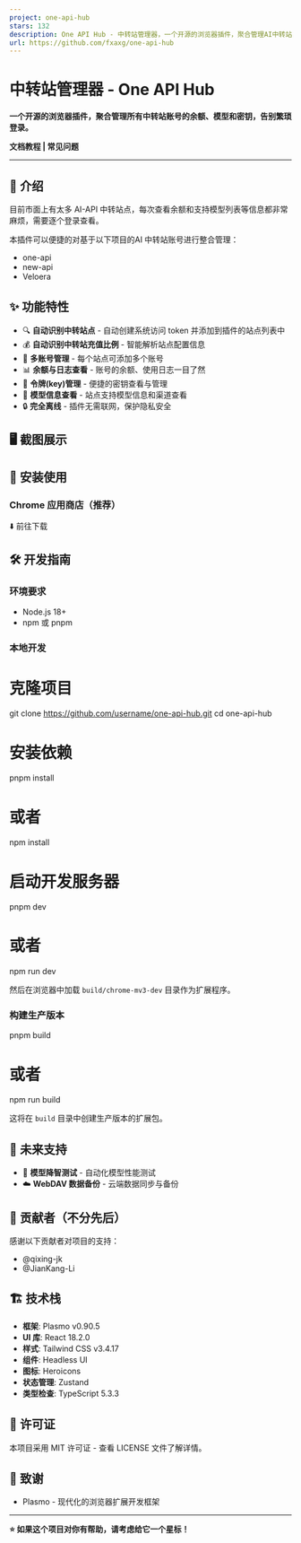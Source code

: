 ```yaml
---
project: one-api-hub
stars: 132
description: One API Hub - 中转站管理器，一个开源的浏览器插件，聚合管理AI中转站账号的余额、模型和密钥，告别繁琐登录。
url: https://github.com/fxaxg/one-api-hub
---
```


中转站管理器 - One API Hub
====================

**一个开源的浏览器插件，聚合管理所有中转站账号的余额、模型和密钥，告别繁琐登录。**

**文档教程 | 常见问题**

* * *

📖 介绍
-----

目前市面上有太多 AI-API 中转站点，每次查看余额和支持模型列表等信息都非常麻烦，需要逐个登录查看。

本插件可以便捷的对基于以下项目的AI 中转站账号进行整合管理：

-   one-api
-   new-api
-   Veloera

✨ 功能特性
------

-   🔍 **自动识别中转站点** - 自动创建系统访问 token 并添加到插件的站点列表中
-   💰 **自动识别中转站充值比例** - 智能解析站点配置信息
-   👥 **多账号管理** - 每个站点可添加多个账号
-   📊 **余额与日志查看** - 账号的余额、使用日志一目了然
-   🔑 **令牌(key)管理** - 便捷的密钥查看与管理
-   🤖 **模型信息查看** - 站点支持模型信息和渠道查看
-   🔒 **完全离线** - 插件无需联网，保护隐私安全

🖥️ 截图展示
--------

🚀 安装使用
-------

### Chrome 应用商店（推荐）

⬇️ 前往下载

🛠️ 开发指南
--------

### 环境要求

-   Node.js 18+
-   npm 或 pnpm

### 本地开发

# 克隆项目
git clone https://github.com/username/one-api-hub.git
cd one-api-hub

# 安装依赖
pnpm install
# 或者
npm install

# 启动开发服务器
pnpm dev
# 或者
npm run dev

然后在浏览器中加载 `build/chrome-mv3-dev` 目录作为扩展程序。

### 构建生产版本

pnpm build
# 或者 
npm run build

这将在 `build` 目录中创建生产版本的扩展包。

🔮 未来支持
-------

-   🧪 **模型降智测试** - 自动化模型性能测试
-   ☁️ **WebDAV 数据备份** - 云端数据同步与备份

👥 贡献者（不分先后）
------------

感谢以下贡献者对项目的支持：

-   @qixing-jk
-   @JianKang-Li

🏗️ 技术栈
-------

-   **框架**: Plasmo v0.90.5
-   **UI 库**: React 18.2.0
-   **样式**: Tailwind CSS v3.4.17
-   **组件**: Headless UI
-   **图标**: Heroicons
-   **状态管理**: Zustand
-   **类型检查**: TypeScript 5.3.3

📄 许可证
------

本项目采用 MIT 许可证 - 查看 LICENSE 文件了解详情。

🙏 致谢
-----

-   Plasmo - 现代化的浏览器扩展开发框架

* * *

**⭐ 如果这个项目对你有帮助，请考虑给它一个星标！**
